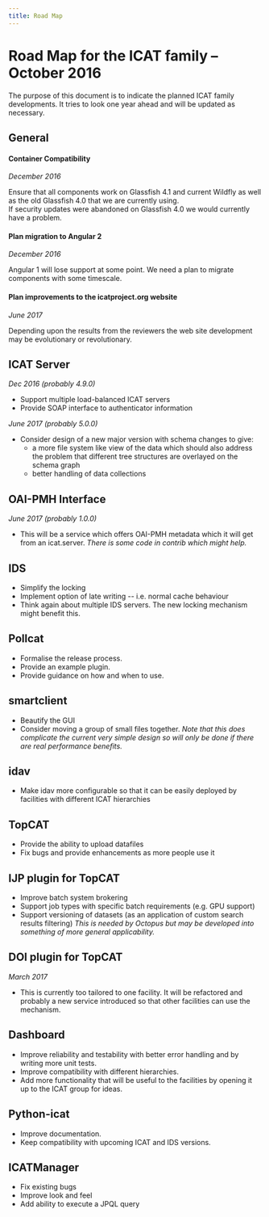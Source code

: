```yaml
---
title: Road Map
---
```


# Road Map for the ICAT family – October 2016

The purpose of this document is to indicate the planned ICAT family
developments. It tries to look one year ahead and will be updated as
necessary.

## General

#### Container Compatibility

_December 2016_

Ensure that all components work on Glassfish 4.1 and current Wildfly as
well as the old Glassfish 4.0 that we are currently using.\
If security updates were abandoned on Glassfish 4.0 we would currently
have a problem.

#### Plan migration to Angular 2

_December 2016_

Angular 1 will lose support at some point. We need a plan to migrate
components with some timescale.

#### Plan improvements to the icatproject.org website

_June 2017_

Depending upon the results from the reviewers the web site development
may be evolutionary or revolutionary.

## ICAT Server

_Dec 2016 (probably 4.9.0)_

- Support multiple load-balanced ICAT servers
- Provide SOAP interface to authenticator information

_June 2017 (probably 5.0.0)_

- Consider design of a new major version with schema changes to give:
  - a more file system like view of the data which should also
    address the problem that different tree structures are overlayed
    on the schema graph
  - better handling of data collections

## OAI-PMH Interface

_June 2017 (probably 1.0.0)_

- This will be a service which offers OAI-PMH metadata which it will
  get from an icat.server. _There is some code in contrib which might
  help._

## IDS

- Simplify the locking
- Implement option of late writing -- i.e. normal cache behaviour
- Think again about multiple IDS servers. The new locking mechanism
  might benefit this.

## Pollcat

- Formalise the release process.
- Provide an example plugin.
- Provide guidance on how and when to use.

## smartclient

- Beautify the GUI
- Consider moving a group of small files together. *Note that this
  does complicate the current very simple design so will only be done
  if there are real performance benefits.*

## idav

- Make idav more configurable so that it can be easily deployed by
  facilities with different ICAT hierarchies

## TopCAT

- Provide the ability to upload datafiles
- Fix bugs and provide enhancements as more people use it

## IJP plugin for TopCAT

- Improve batch system brokering
- Support job types with specific batch requirements (e.g. GPU
  support)
- Support versioning of datasets (as an application of custom search
  results filtering) *This is needed by Octopus but may be developed
  into something of more general applicability.*

## DOI plugin for TopCAT

_March 2017_

- This is currently too tailored to one facility. It will be
  refactored and probably a new service introduced so that other
  facilities can use the mechanism.

## Dashboard

- Improve reliability and testability with better error handling and
  by writing more unit tests.
- Improve compatibility with different hierarchies.
- Add more functionality that will be useful to the facilities by
  opening it up to the ICAT group for ideas.

## Python-icat

- Improve documentation.
- Keep compatibility with upcoming ICAT and IDS versions.

## ICATManager

- Fix existing bugs
- Improve look and feel
- Add ability to execute a JPQL query
